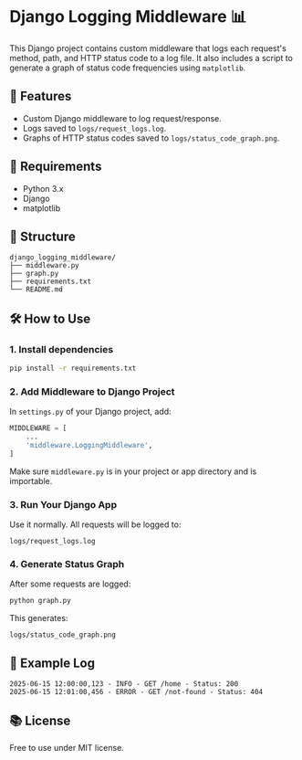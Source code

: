 # Django Logging Middleware 📊

This Django project contains custom middleware that logs each request's method, path, and HTTP status code to a log file. It also includes a script to generate a graph of status code frequencies using `matplotlib`.

## 🚀 Features

- Custom Django middleware to log request/response.
- Logs saved to `logs/request_logs.log`.
- Graphs of HTTP status codes saved to `logs/status_code_graph.png`.

## 🧰 Requirements

- Python 3.x
- Django
- matplotlib

## 📁 Structure

```
django_logging_middleware/
├── middleware.py
├── graph.py
├── requirements.txt
└── README.md
```

## 🛠 How to Use

### 1. Install dependencies

```bash
pip install -r requirements.txt
```

### 2. Add Middleware to Django Project

In `settings.py` of your Django project, add:

```python
MIDDLEWARE = [
    ...
    'middleware.LoggingMiddleware',
]
```

Make sure `middleware.py` is in your project or app directory and is importable.

### 3. Run Your Django App

Use it normally. All requests will be logged to:

```
logs/request_logs.log
```

### 4. Generate Status Graph

After some requests are logged:

```bash
python graph.py
```

This generates:

```
logs/status_code_graph.png
```

## 📄 Example Log

```
2025-06-15 12:00:00,123 - INFO - GET /home - Status: 200
2025-06-15 12:01:00,456 - ERROR - GET /not-found - Status: 404
```

## 📚 License

Free to use under MIT license.
